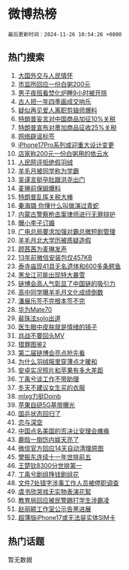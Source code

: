 # 微博热榜

`最后更新时间：2024-11-26 10:54:26 +0800`

## 热门搜索

1. [大国外交与人民情怀](https://m.weibo.cn/search?containerid=100103type%3D1%26t%3D10%26q%3D%23%E5%A4%A7%E5%9B%BD%E5%A4%96%E4%BA%A4%E4%B8%8E%E4%BA%BA%E6%B0%91%E6%83%85%E6%80%80%23&stream_entry_id=51&isnewpage=1&extparam=seat%3D1%26filter_type%3Drealtimehot%26stream_entry_id%3D51%26c_type%3D51%26cate%3D10103%26q%3D%2523%25E5%25A4%25A7%25E5%259B%25BD%25E5%25A4%2596%25E4%25BA%25A4%25E4%25B8%258E%25E4%25BA%25BA%25E6%25B0%2591%25E6%2583%2585%25E6%2580%2580%2523%26dgr%3D0%26pos%3D0%26display_time%3D1732589665%26pre_seqid%3D173258966586201438976131)
1. [市监所回应一份白粥200元](https://m.weibo.cn/search?containerid=100103type%3D1%26t%3D10%26q%3D%23%E5%B8%82%E7%9B%91%E6%89%80%E5%9B%9E%E5%BA%94%E4%B8%80%E4%BB%BD%E7%99%BD%E7%B2%A5200%E5%85%83%23&stream_entry_id=31&isnewpage=1&extparam=seat%3D1%26lcate%3D5001%26stream_entry_id%3D31%26q%3D%2523%25E5%25B8%2582%25E7%259B%2591%25E6%2589%2580%25E5%259B%259E%25E5%25BA%2594%25E4%25B8%2580%25E4%25BB%25BD%25E7%2599%25BD%25E7%25B2%25A5200%25E5%2585%2583%2523%26band_rank%3D1%26filter_type%3Drealtimehot%26dgr%3D0%26c_type%3D31%26flag%3D1%26realpos%3D1%26cate%3D5001%26pos%3D0%26display_time%3D1732589665%26pre_seqid%3D173258966586201438976131)
1. [男子夜班看焚化炉睡9小时被开除](https://m.weibo.cn/search?containerid=100103type%3D1%26t%3D10%26q%3D%23%E7%94%B7%E5%AD%90%E5%A4%9C%E7%8F%AD%E7%9C%8B%E7%84%9A%E5%8C%96%E7%82%89%E7%9D%A19%E5%B0%8F%E6%97%B6%E8%A2%AB%E5%BC%80%E9%99%A4%23&stream_entry_id=31&isnewpage=1&extparam=seat%3D1%26lcate%3D5001%26stream_entry_id%3D31%26q%3D%2523%25E7%2594%25B7%25E5%25AD%2590%25E5%25A4%259C%25E7%258F%25AD%25E7%259C%258B%25E7%2584%259A%25E5%258C%2596%25E7%2582%2589%25E7%259D%25A19%25E5%25B0%258F%25E6%2597%25B6%25E8%25A2%25AB%25E5%25BC%2580%25E9%2599%25A4%2523%26band_rank%3D2%26filter_type%3Drealtimehot%26dgr%3D0%26c_type%3D31%26flag%3D1%26realpos%3D2%26cate%3D5001%26pos%3D1%26display_time%3D1732589665%26pre_seqid%3D173258966586201438976131)
1. [古人把一年四季画成交响乐](https://m.weibo.cn/search?containerid=100103type%3D1%26t%3D10%26q%3D%23%E5%8F%A4%E4%BA%BA%E6%8A%8A%E4%B8%80%E5%B9%B4%E5%9B%9B%E5%AD%A3%E7%94%BB%E6%88%90%E4%BA%A4%E5%93%8D%E4%B9%90%23&stream_entry_id=31&isnewpage=1&extparam=seat%3D1%26lcate%3D5001%26stream_entry_id%3D31%26q%3D%2523%25E5%258F%25A4%25E4%25BA%25BA%25E6%258A%258A%25E4%25B8%2580%25E5%25B9%25B4%25E5%259B%259B%25E5%25AD%25A3%25E7%2594%25BB%25E6%2588%2590%25E4%25BA%25A4%25E5%2593%258D%25E4%25B9%2590%2523%26band_rank%3D3%26filter_type%3Drealtimehot%26dgr%3D0%26c_type%3D31%26flag%3D1%26realpos%3D3%26cate%3D5001%26pos%3D2%26display_time%3D1732589665%26pre_seqid%3D173258966586201438976131)
1. [疑似再见爱人离职剪辑师爆料](https://m.weibo.cn/search?containerid=100103type%3D1%26t%3D10%26q%3D%23%E7%96%91%E4%BC%BC%E5%86%8D%E8%A7%81%E7%88%B1%E4%BA%BA%E7%A6%BB%E8%81%8C%E5%89%AA%E8%BE%91%E5%B8%88%E7%88%86%E6%96%99%23&stream_entry_id=31&isnewpage=1&extparam=seat%3D1%26lcate%3D5001%26stream_entry_id%3D31%26q%3D%2523%25E7%2596%2591%25E4%25BC%25BC%25E5%2586%258D%25E8%25A7%2581%25E7%2588%25B1%25E4%25BA%25BA%25E7%25A6%25BB%25E8%2581%258C%25E5%2589%25AA%25E8%25BE%2591%25E5%25B8%2588%25E7%2588%2586%25E6%2596%2599%2523%26band_rank%3D4%26filter_type%3Drealtimehot%26dgr%3D0%26c_type%3D31%26flag%3D1%26realpos%3D4%26cate%3D5001%26pos%3D3%26display_time%3D1732589665%26pre_seqid%3D173258966586201438976131)
1. [特朗普妄言对中国商品加征10%关税](https://m.weibo.cn/search?containerid=100103type%3D1%26t%3D10%26q%3D%23%E7%89%B9%E6%9C%97%E6%99%AE%E5%A6%84%E8%A8%80%E5%AF%B9%E4%B8%AD%E5%9B%BD%E5%95%86%E5%93%81%E5%8A%A0%E5%BE%8110%25%E5%85%B3%E7%A8%8E%23&stream_entry_id=31&isnewpage=1&extparam=seat%3D1%26lcate%3D5001%26stream_entry_id%3D31%26q%3D%2523%25E7%2589%25B9%25E6%259C%2597%25E6%2599%25AE%25E5%25A6%2584%25E8%25A8%2580%25E5%25AF%25B9%25E4%25B8%25AD%25E5%259B%25BD%25E5%2595%2586%25E5%2593%2581%25E5%258A%25A0%25E5%25BE%258110%2525%25E5%2585%25B3%25E7%25A8%258E%2523%26band_rank%3D5%26filter_type%3Drealtimehot%26dgr%3D0%26c_type%3D31%26flag%3D1%26realpos%3D5%26cate%3D5001%26pos%3D4%26display_time%3D1732589665%26pre_seqid%3D173258966586201438976131)
1. [特朗普宣布对墨加商品征收25%关税](https://m.weibo.cn/search?containerid=100103type%3D1%26t%3D10%26q%3D%23%E7%89%B9%E6%9C%97%E6%99%AE%E5%AE%A3%E5%B8%83%E5%AF%B9%E5%A2%A8%E5%8A%A0%E5%95%86%E5%93%81%E5%BE%81%E6%94%B625%25%E5%85%B3%E7%A8%8E%23&stream_entry_id=31&isnewpage=1&extparam=seat%3D1%26lcate%3D5001%26stream_entry_id%3D31%26q%3D%2523%25E7%2589%25B9%25E6%259C%2597%25E6%2599%25AE%25E5%25AE%25A3%25E5%25B8%2583%25E5%25AF%25B9%25E5%25A2%25A8%25E5%258A%25A0%25E5%2595%2586%25E5%2593%2581%25E5%25BE%2581%25E6%2594%25B625%2525%25E5%2585%25B3%25E7%25A8%258E%2523%26band_rank%3D6%26filter_type%3Drealtimehot%26dgr%3D0%26c_type%3D31%26flag%3D1%26realpos%3D6%26cate%3D5001%26pos%3D5%26display_time%3D1732589665%26pre_seqid%3D173258966586201438976131)
1. [网络辟谣标签](https://m.weibo.cn/search?containerid=100103type%3D1%26t%3D10%26q%3D%23%E7%BD%91%E7%BB%9C%E8%BE%9F%E8%B0%A3%E6%A0%87%E7%AD%BE%23&stream_entry_id=31&isnewpage=1&extparam=seat%3D1%26lcate%3D5001%26stream_entry_id%3D31%26q%3D%2523%25E7%25BD%2591%25E7%25BB%259C%25E8%25BE%259F%25E8%25B0%25A3%25E6%25A0%2587%25E7%25AD%25BE%2523%26dgr%3D0%26adid%3D266263%26filter_type%3Drealtimehot%26c_type%3D31%26is_ad_pos%3D1%26band_rank%3D7%26cate%3D5001%26pos%3D6%26display_time%3D1732589665%26pre_seqid%3D173258966586201438976131)
1. [iPhone17Pro系列或迎重大设计变更](https://m.weibo.cn/search?containerid=100103type%3D1%26t%3D10%26q%3D%23iPhone17Pro%E7%B3%BB%E5%88%97%E6%88%96%E8%BF%8E%E9%87%8D%E5%A4%A7%E8%AE%BE%E8%AE%A1%E5%8F%98%E6%9B%B4%23&stream_entry_id=31&isnewpage=1&extparam=seat%3D1%26lcate%3D5001%26stream_entry_id%3D31%26q%3D%2523iPhone17Pro%25E7%25B3%25BB%25E5%2588%2597%25E6%2588%2596%25E8%25BF%258E%25E9%2587%258D%25E5%25A4%25A7%25E8%25AE%25BE%25E8%25AE%25A1%25E5%258F%2598%25E6%259B%25B4%2523%26band_rank%3D7%26filter_type%3Drealtimehot%26dgr%3D0%26c_type%3D31%26flag%3D1%26realpos%3D7%26cate%3D5001%26pos%3D7%26display_time%3D1732589665%26pre_seqid%3D173258966586201438976131)
1. [店家称200元一份白粥用的依云水](https://m.weibo.cn/search?containerid=100103type%3D1%26t%3D10%26q%3D%23%E5%BA%97%E5%AE%B6%E7%A7%B0200%E5%85%83%E4%B8%80%E4%BB%BD%E7%99%BD%E7%B2%A5%E7%94%A8%E7%9A%84%E4%BE%9D%E4%BA%91%E6%B0%B4%23&stream_entry_id=31&isnewpage=1&extparam=seat%3D1%26lcate%3D5001%26stream_entry_id%3D31%26q%3D%2523%25E5%25BA%2597%25E5%25AE%25B6%25E7%25A7%25B0200%25E5%2585%2583%25E4%25B8%2580%25E4%25BB%25BD%25E7%2599%25BD%25E7%25B2%25A5%25E7%2594%25A8%25E7%259A%2584%25E4%25BE%259D%25E4%25BA%2591%25E6%25B0%25B4%2523%26band_rank%3D8%26filter_type%3Drealtimehot%26dgr%3D0%26c_type%3D31%26flag%3D0%26realpos%3D8%26cate%3D5001%26pos%3D8%26display_time%3D1732589665%26pre_seqid%3D173258966586201438976131)
1. [人民网评拒绝假羽绒](https://m.weibo.cn/search?containerid=100103type%3D1%26t%3D10%26q%3D%23%E4%BA%BA%E6%B0%91%E7%BD%91%E8%AF%84%E6%8B%92%E7%BB%9D%E5%81%87%E7%BE%BD%E7%BB%92%23&stream_entry_id=31&isnewpage=1&extparam=seat%3D1%26lcate%3D5001%26stream_entry_id%3D31%26q%3D%2523%25E4%25BA%25BA%25E6%25B0%2591%25E7%25BD%2591%25E8%25AF%2584%25E6%258B%2592%25E7%25BB%259D%25E5%2581%2587%25E7%25BE%25BD%25E7%25BB%2592%2523%26band_rank%3D9%26filter_type%3Drealtimehot%26dgr%3D0%26c_type%3D31%26flag%3D1%26realpos%3D9%26cate%3D5001%26pos%3D9%26display_time%3D1732589665%26pre_seqid%3D173258966586201438976131)
1. [羊毛月被同学称为学霸](https://m.weibo.cn/search?containerid=100103type%3D1%26t%3D10%26q%3D%23%E7%BE%8A%E6%AF%9B%E6%9C%88%E8%A2%AB%E5%90%8C%E5%AD%A6%E7%A7%B0%E4%B8%BA%E5%AD%A6%E9%9C%B8%23&stream_entry_id=31&isnewpage=1&extparam=seat%3D1%26lcate%3D5001%26stream_entry_id%3D31%26q%3D%2523%25E7%25BE%258A%25E6%25AF%259B%25E6%259C%2588%25E8%25A2%25AB%25E5%2590%258C%25E5%25AD%25A6%25E7%25A7%25B0%25E4%25B8%25BA%25E5%25AD%25A6%25E9%259C%25B8%2523%26band_rank%3D10%26filter_type%3Drealtimehot%26dgr%3D0%26c_type%3D31%26flag%3D1%26realpos%3D10%26cate%3D5001%26pos%3D10%26display_time%3D1732589665%26pre_seqid%3D173258966586201438976131)
1. [吴谨言挺孕肚跟洪尧出门](https://m.weibo.cn/search?containerid=100103type%3D1%26t%3D10%26q%3D%23%E5%90%B4%E8%B0%A8%E8%A8%80%E6%8C%BA%E5%AD%95%E8%82%9A%E8%B7%9F%E6%B4%AA%E5%B0%A7%E5%87%BA%E9%97%A8%23&stream_entry_id=31&isnewpage=1&extparam=seat%3D1%26lcate%3D5001%26stream_entry_id%3D31%26q%3D%2523%25E5%2590%25B4%25E8%25B0%25A8%25E8%25A8%2580%25E6%258C%25BA%25E5%25AD%2595%25E8%2582%259A%25E8%25B7%259F%25E6%25B4%25AA%25E5%25B0%25A7%25E5%2587%25BA%25E9%2597%25A8%2523%26band_rank%3D11%26filter_type%3Drealtimehot%26dgr%3D0%26c_type%3D31%26flag%3D1%26realpos%3D11%26cate%3D5001%26pos%3D11%26display_time%3D1732589665%26pre_seqid%3D173258966586201438976131)
1. [麦琳前保姆爆料](https://m.weibo.cn/search?containerid=100103type%3D1%26t%3D10%26q%3D%23%E9%BA%A6%E7%90%B3%E5%89%8D%E4%BF%9D%E5%A7%86%E7%88%86%E6%96%99%23&stream_entry_id=31&isnewpage=1&extparam=seat%3D1%26lcate%3D5001%26stream_entry_id%3D31%26q%3D%2523%25E9%25BA%25A6%25E7%2590%25B3%25E5%2589%258D%25E4%25BF%259D%25E5%25A7%2586%25E7%2588%2586%25E6%2596%2599%2523%26band_rank%3D12%26filter_type%3Drealtimehot%26dgr%3D0%26c_type%3D31%26flag%3D1%26realpos%3D12%26cate%3D5001%26pos%3D12%26display_time%3D1732589665%26pre_seqid%3D173258966586201438976131)
1. [特朗普乱挥关税大棒](https://m.weibo.cn/search?containerid=100103type%3D1%26t%3D10%26q%3D%23%E7%89%B9%E6%9C%97%E6%99%AE%E4%B9%B1%E6%8C%A5%E5%85%B3%E7%A8%8E%E5%A4%A7%E6%A3%92%23&stream_entry_id=31&isnewpage=1&extparam=seat%3D1%26lcate%3D5001%26stream_entry_id%3D31%26q%3D%2523%25E7%2589%25B9%25E6%259C%2597%25E6%2599%25AE%25E4%25B9%25B1%25E6%258C%25A5%25E5%2585%25B3%25E7%25A8%258E%25E5%25A4%25A7%25E6%25A3%2592%2523%26band_rank%3D13%26filter_type%3Drealtimehot%26dgr%3D0%26c_type%3D31%26flag%3D1%26realpos%3D13%26cate%3D5001%26pos%3D13%26display_time%3D1732589665%26pre_seqid%3D173258966586201438976131)
1. [秦海璐 你懂什么叫做演过青蛇](https://m.weibo.cn/search?containerid=100103type%3D1%26t%3D10%26q%3D%E7%A7%A6%E6%B5%B7%E7%92%90+%E4%BD%A0%E6%87%82%E4%BB%80%E4%B9%88%E5%8F%AB%E5%81%9A%E6%BC%94%E8%BF%87%E9%9D%92%E8%9B%87&stream_entry_id=31&isnewpage=1&extparam=seat%3D1%26lcate%3D5001%26stream_entry_id%3D31%26q%3D%25E7%25A7%25A6%25E6%25B5%25B7%25E7%2592%2590%2520%25E4%25BD%25A0%25E6%2587%2582%25E4%25BB%2580%25E4%25B9%2588%25E5%258F%25AB%25E5%2581%259A%25E6%25BC%2594%25E8%25BF%2587%25E9%259D%2592%25E8%259B%2587%26band_rank%3D14%26filter_type%3Drealtimehot%26dgr%3D0%26c_type%3D31%26flag%3D2%26realpos%3D14%26cate%3D5001%26pos%3D14%26display_time%3D1732589665%26pre_seqid%3D173258966586201438976131)
1. [内蒙古警察枪击案律师进行无罪辩护](https://m.weibo.cn/search?containerid=100103type%3D1%26t%3D10%26q%3D%23%E5%86%85%E8%92%99%E5%8F%A4%E8%AD%A6%E5%AF%9F%E6%9E%AA%E5%87%BB%E6%A1%88%E5%BE%8B%E5%B8%88%E8%BF%9B%E8%A1%8C%E6%97%A0%E7%BD%AA%E8%BE%A9%E6%8A%A4%23&stream_entry_id=31&isnewpage=1&extparam=seat%3D1%26lcate%3D5001%26stream_entry_id%3D31%26q%3D%2523%25E5%2586%2585%25E8%2592%2599%25E5%258F%25A4%25E8%25AD%25A6%25E5%25AF%259F%25E6%259E%25AA%25E5%2587%25BB%25E6%25A1%2588%25E5%25BE%258B%25E5%25B8%2588%25E8%25BF%259B%25E8%25A1%258C%25E6%2597%25A0%25E7%25BD%25AA%25E8%25BE%25A9%25E6%258A%25A4%2523%26band_rank%3D15%26filter_type%3Drealtimehot%26dgr%3D0%26c_type%3D31%26flag%3D1%26realpos%3D15%26cate%3D5001%26pos%3D15%26display_time%3D1732589665%26pre_seqid%3D173258966586201438976131)
1. [曝小李子订婚](https://m.weibo.cn/search?containerid=100103type%3D1%26t%3D10%26q%3D%23%E6%9B%9D%E5%B0%8F%E6%9D%8E%E5%AD%90%E8%AE%A2%E5%A9%9A%23&stream_entry_id=31&isnewpage=1&extparam=seat%3D1%26lcate%3D5001%26stream_entry_id%3D31%26q%3D%2523%25E6%259B%259D%25E5%25B0%258F%25E6%259D%258E%25E5%25AD%2590%25E8%25AE%25A2%25E5%25A9%259A%2523%26band_rank%3D16%26filter_type%3Drealtimehot%26dgr%3D0%26c_type%3D31%26flag%3D2%26realpos%3D16%26cate%3D5001%26pos%3D16%26display_time%3D1732589665%26pre_seqid%3D173258966586201438976131)
1. [广电总局要求加强对霸总微短剧管理](https://m.weibo.cn/search?containerid=100103type%3D1%26t%3D10%26q%3D%23%E5%B9%BF%E7%94%B5%E6%80%BB%E5%B1%80%E8%A6%81%E6%B1%82%E5%8A%A0%E5%BC%BA%E5%AF%B9%E9%9C%B8%E6%80%BB%E5%BE%AE%E7%9F%AD%E5%89%A7%E7%AE%A1%E7%90%86%23&stream_entry_id=31&isnewpage=1&extparam=seat%3D1%26lcate%3D5001%26stream_entry_id%3D31%26q%3D%2523%25E5%25B9%25BF%25E7%2594%25B5%25E6%2580%25BB%25E5%25B1%2580%25E8%25A6%2581%25E6%25B1%2582%25E5%258A%25A0%25E5%25BC%25BA%25E5%25AF%25B9%25E9%259C%25B8%25E6%2580%25BB%25E5%25BE%25AE%25E7%259F%25AD%25E5%2589%25A7%25E7%25AE%25A1%25E7%2590%2586%2523%26band_rank%3D17%26filter_type%3Drealtimehot%26dgr%3D0%26c_type%3D31%26flag%3D1%26realpos%3D17%26cate%3D5001%26pos%3D17%26display_time%3D1732589665%26pre_seqid%3D173258966586201438976131)
1. [羊毛月北大学历被质疑造假](https://m.weibo.cn/search?containerid=100103type%3D1%26t%3D10%26q%3D%23%E7%BE%8A%E6%AF%9B%E6%9C%88%E5%8C%97%E5%A4%A7%E5%AD%A6%E5%8E%86%E8%A2%AB%E8%B4%A8%E7%96%91%E9%80%A0%E5%81%87%23&stream_entry_id=31&isnewpage=1&extparam=seat%3D1%26lcate%3D5001%26stream_entry_id%3D31%26q%3D%2523%25E7%25BE%258A%25E6%25AF%259B%25E6%259C%2588%25E5%258C%2597%25E5%25A4%25A7%25E5%25AD%25A6%25E5%258E%2586%25E8%25A2%25AB%25E8%25B4%25A8%25E7%2596%2591%25E9%2580%25A0%25E5%2581%2587%2523%26band_rank%3D18%26filter_type%3Drealtimehot%26dgr%3D0%26c_type%3D31%26flag%3D2%26realpos%3D18%26cate%3D5001%26pos%3D18%26display_time%3D1732589665%26pre_seqid%3D173258966586201438976131)
1. [顾茜茜为麦琳发声](https://m.weibo.cn/search?containerid=100103type%3D1%26t%3D10%26q%3D%23%E9%A1%BE%E8%8C%9C%E8%8C%9C%E4%B8%BA%E9%BA%A6%E7%90%B3%E5%8F%91%E5%A3%B0%23&stream_entry_id=31&isnewpage=1&extparam=seat%3D1%26lcate%3D5001%26stream_entry_id%3D31%26q%3D%2523%25E9%25A1%25BE%25E8%258C%259C%25E8%258C%259C%25E4%25B8%25BA%25E9%25BA%25A6%25E7%2590%25B3%25E5%258F%2591%25E5%25A3%25B0%2523%26band_rank%3D19%26filter_type%3Drealtimehot%26dgr%3D0%26c_type%3D31%26flag%3D1%26realpos%3D19%26cate%3D5001%26pos%3D19%26display_time%3D1732589665%26pre_seqid%3D173258966586201438976131)
1. [13年前微信安装包仅457KB](https://m.weibo.cn/search?containerid=100103type%3D1%26t%3D10%26q%3D%2313%E5%B9%B4%E5%89%8D%E5%BE%AE%E4%BF%A1%E5%AE%89%E8%A3%85%E5%8C%85%E4%BB%85457KB%23&stream_entry_id=31&isnewpage=1&extparam=seat%3D1%26lcate%3D5001%26stream_entry_id%3D31%26q%3D%252313%25E5%25B9%25B4%25E5%2589%258D%25E5%25BE%25AE%25E4%25BF%25A1%25E5%25AE%2589%25E8%25A3%2585%25E5%258C%2585%25E4%25BB%2585457KB%2523%26band_rank%3D20%26filter_type%3Drealtimehot%26dgr%3D0%26c_type%3D31%26flag%3D1%26realpos%3D20%26cate%3D5001%26pos%3D20%26display_time%3D1732589665%26pre_seqid%3D173258966586201438976131)
1. [泰寺庙现41具无名遗体和600多条鳄鱼](https://m.weibo.cn/search?containerid=100103type%3D1%26t%3D10%26q%3D%23%E6%B3%B0%E5%AF%BA%E5%BA%99%E7%8E%B041%E5%85%B7%E6%97%A0%E5%90%8D%E9%81%97%E4%BD%93%E5%92%8C600%E5%A4%9A%E6%9D%A1%E9%B3%84%E9%B1%BC%23&stream_entry_id=31&isnewpage=1&extparam=seat%3D1%26lcate%3D5001%26stream_entry_id%3D31%26q%3D%2523%25E6%25B3%25B0%25E5%25AF%25BA%25E5%25BA%2599%25E7%258E%25B041%25E5%2585%25B7%25E6%2597%25A0%25E5%2590%258D%25E9%2581%2597%25E4%25BD%2593%25E5%2592%258C600%25E5%25A4%259A%25E6%259D%25A1%25E9%25B3%2584%25E9%25B1%25BC%2523%26band_rank%3D21%26filter_type%3Drealtimehot%26dgr%3D0%26c_type%3D31%26flag%3D0%26realpos%3D21%26cate%3D5001%26pos%3D21%26display_time%3D1732589665%26pre_seqid%3D173258966586201438976131)
1. [黑龙江可能出现特大暴雪](https://m.weibo.cn/search?containerid=100103type%3D1%26t%3D10%26q%3D%23%E9%BB%91%E9%BE%99%E6%B1%9F%E5%8F%AF%E8%83%BD%E5%87%BA%E7%8E%B0%E7%89%B9%E5%A4%A7%E6%9A%B4%E9%9B%AA%23&stream_entry_id=31&isnewpage=1&extparam=seat%3D1%26lcate%3D5001%26stream_entry_id%3D31%26q%3D%2523%25E9%25BB%2591%25E9%25BE%2599%25E6%25B1%259F%25E5%258F%25AF%25E8%2583%25BD%25E5%2587%25BA%25E7%258E%25B0%25E7%2589%25B9%25E5%25A4%25A7%25E6%259A%25B4%25E9%259B%25AA%2523%26band_rank%3D22%26filter_type%3Drealtimehot%26dgr%3D0%26c_type%3D31%26flag%3D0%26realpos%3D22%26cate%3D5001%26pos%3D22%26display_time%3D1732589665%26pre_seqid%3D173258966586201438976131)
1. [链博会高人气彰显了中国链的吸引力](https://m.weibo.cn/search?containerid=100103type%3D1%26t%3D10%26q%3D%23%E9%93%BE%E5%8D%9A%E4%BC%9A%E9%AB%98%E4%BA%BA%E6%B0%94%E5%BD%B0%E6%98%BE%E4%BA%86%E4%B8%AD%E5%9B%BD%E9%93%BE%E7%9A%84%E5%90%B8%E5%BC%95%E5%8A%9B%23&stream_entry_id=31&isnewpage=1&extparam=seat%3D1%26lcate%3D5001%26stream_entry_id%3D31%26q%3D%2523%25E9%2593%25BE%25E5%258D%259A%25E4%25BC%259A%25E9%25AB%2598%25E4%25BA%25BA%25E6%25B0%2594%25E5%25BD%25B0%25E6%2598%25BE%25E4%25BA%2586%25E4%25B8%25AD%25E5%259B%25BD%25E9%2593%25BE%25E7%259A%2584%25E5%2590%25B8%25E5%25BC%2595%25E5%258A%259B%2523%26band_rank%3D23%26filter_type%3Drealtimehot%26dgr%3D0%26c_type%3D31%26flag%3D0%26realpos%3D23%26cate%3D5001%26pos%3D23%26display_time%3D1732589665%26pre_seqid%3D173258966586201438976131)
1. [高中同学曝羊毛月文化成绩倒数](https://m.weibo.cn/search?containerid=100103type%3D1%26t%3D10%26q%3D%23%E9%AB%98%E4%B8%AD%E5%90%8C%E5%AD%A6%E6%9B%9D%E7%BE%8A%E6%AF%9B%E6%9C%88%E6%96%87%E5%8C%96%E6%88%90%E7%BB%A9%E5%80%92%E6%95%B0%23&stream_entry_id=31&isnewpage=1&extparam=seat%3D1%26lcate%3D5001%26stream_entry_id%3D31%26q%3D%2523%25E9%25AB%2598%25E4%25B8%25AD%25E5%2590%258C%25E5%25AD%25A6%25E6%259B%259D%25E7%25BE%258A%25E6%25AF%259B%25E6%259C%2588%25E6%2596%2587%25E5%258C%2596%25E6%2588%2590%25E7%25BB%25A9%25E5%2580%2592%25E6%2595%25B0%2523%26band_rank%3D24%26filter_type%3Drealtimehot%26dgr%3D0%26c_type%3D31%26flag%3D1%26realpos%3D24%26cate%3D5001%26pos%3D24%26display_time%3D1732589665%26pre_seqid%3D173258966586201438976131)
1. [潘展乐签不完根本签不完](https://m.weibo.cn/search?containerid=100103type%3D1%26t%3D10%26q%3D%23%E6%BD%98%E5%B1%95%E4%B9%90%E7%AD%BE%E4%B8%8D%E5%AE%8C%E6%A0%B9%E6%9C%AC%E7%AD%BE%E4%B8%8D%E5%AE%8C%23&stream_entry_id=31&isnewpage=1&extparam=seat%3D1%26lcate%3D5001%26stream_entry_id%3D31%26q%3D%2523%25E6%25BD%2598%25E5%25B1%2595%25E4%25B9%2590%25E7%25AD%25BE%25E4%25B8%258D%25E5%25AE%258C%25E6%25A0%25B9%25E6%259C%25AC%25E7%25AD%25BE%25E4%25B8%258D%25E5%25AE%258C%2523%26band_rank%3D25%26filter_type%3Drealtimehot%26dgr%3D0%26c_type%3D31%26flag%3D1%26realpos%3D25%26cate%3D5001%26pos%3D25%26display_time%3D1732589665%26pre_seqid%3D173258966586201438976131)
1. [华为Mate70](https://m.weibo.cn/search?containerid=100103type%3D1%26t%3D10%26q%3D%23%E5%8D%8E%E4%B8%BAMate70%23&stream_entry_id=31&isnewpage=1&extparam=seat%3D1%26lcate%3D5001%26stream_entry_id%3D31%26q%3D%2523%25E5%258D%258E%25E4%25B8%25BAMate70%2523%26band_rank%3D26%26filter_type%3Drealtimehot%26dgr%3D0%26c_type%3D31%26flag%3D1%26realpos%3D26%26cate%3D5001%26pos%3D26%26display_time%3D1732589665%26pre_seqid%3D173258966586201438976131)
1. [裴珠泫solo出道](https://m.weibo.cn/search?containerid=100103type%3D1%26t%3D10%26q%3D%E8%A3%B4%E7%8F%A0%E6%B3%ABsolo%E5%87%BA%E9%81%93&stream_entry_id=31&isnewpage=1&extparam=seat%3D1%26lcate%3D5001%26stream_entry_id%3D31%26q%3D%25E8%25A3%25B4%25E7%258F%25A0%25E6%25B3%25ABsolo%25E5%2587%25BA%25E9%2581%2593%26band_rank%3D27%26filter_type%3Drealtimehot%26dgr%3D0%26c_type%3D31%26flag%3D1%26realpos%3D27%26cate%3D5001%26pos%3D27%26display_time%3D1732589665%26pre_seqid%3D173258966586201438976131)
1. [医生眼中皮肤就是情绪的镜子](https://m.weibo.cn/search?containerid=100103type%3D1%26t%3D10%26q%3D%23%E5%8C%BB%E7%94%9F%E7%9C%BC%E4%B8%AD%E7%9A%AE%E8%82%A4%E5%B0%B1%E6%98%AF%E6%83%85%E7%BB%AA%E7%9A%84%E9%95%9C%E5%AD%90%23&stream_entry_id=31&isnewpage=1&extparam=seat%3D1%26lcate%3D5001%26stream_entry_id%3D31%26q%3D%2523%25E5%258C%25BB%25E7%2594%259F%25E7%259C%25BC%25E4%25B8%25AD%25E7%259A%25AE%25E8%2582%25A4%25E5%25B0%25B1%25E6%2598%25AF%25E6%2583%2585%25E7%25BB%25AA%25E7%259A%2584%25E9%2595%259C%25E5%25AD%2590%2523%26band_rank%3D28%26filter_type%3Drealtimehot%26dgr%3D0%26c_type%3D31%26flag%3D1%26realpos%3D28%26cate%3D5001%26pos%3D28%26display_time%3D1732589665%26pre_seqid%3D173258966586201438976131)
1. [肖战不要回头MV](https://m.weibo.cn/search?containerid=100103type%3D1%26t%3D10%26q%3D%23%E8%82%96%E6%88%98%E4%B8%8D%E8%A6%81%E5%9B%9E%E5%A4%B4MV%23&stream_entry_id=31&isnewpage=1&extparam=seat%3D1%26lcate%3D5001%26stream_entry_id%3D31%26q%3D%2523%25E8%2582%2596%25E6%2588%2598%25E4%25B8%258D%25E8%25A6%2581%25E5%259B%259E%25E5%25A4%25B4MV%2523%26band_rank%3D29%26filter_type%3Drealtimehot%26dgr%3D0%26c_type%3D31%26flag%3D1%26realpos%3D29%26cate%3D5001%26pos%3D29%26display_time%3D1732589665%26pre_seqid%3D173258966586201438976131)
1. [猎罪图鉴2](https://m.weibo.cn/search?containerid=100103type%3D1%26t%3D10%26q%3D%E7%8C%8E%E7%BD%AA%E5%9B%BE%E9%89%B42&stream_entry_id=31&isnewpage=1&extparam=seat%3D1%26lcate%3D5001%26stream_entry_id%3D31%26q%3D%25E7%258C%258E%25E7%25BD%25AA%25E5%259B%25BE%25E9%2589%25B42%26band_rank%3D30%26filter_type%3Drealtimehot%26dgr%3D0%26c_type%3D31%26flag%3D0%26realpos%3D30%26cate%3D5001%26pos%3D30%26display_time%3D1732589665%26pre_seqid%3D173258966586201438976131)
1. [第二届链博会亮点抢先看](https://m.weibo.cn/search?containerid=100103type%3D1%26t%3D10%26q%3D%23%E7%AC%AC%E4%BA%8C%E5%B1%8A%E9%93%BE%E5%8D%9A%E4%BC%9A%E4%BA%AE%E7%82%B9%E6%8A%A2%E5%85%88%E7%9C%8B%23&stream_entry_id=31&isnewpage=1&extparam=seat%3D1%26lcate%3D5001%26stream_entry_id%3D31%26q%3D%2523%25E7%25AC%25AC%25E4%25BA%258C%25E5%25B1%258A%25E9%2593%25BE%25E5%258D%259A%25E4%25BC%259A%25E4%25BA%25AE%25E7%2582%25B9%25E6%258A%25A2%25E5%2585%2588%25E7%259C%258B%2523%26band_rank%3D31%26filter_type%3Drealtimehot%26dgr%3D0%26c_type%3D31%26flag%3D0%26realpos%3D31%26cate%3D5001%26pos%3D31%26display_time%3D1732589665%26pre_seqid%3D173258966586201438976131)
1. [为什么羽绒服里穿薄点才暖和](https://m.weibo.cn/search?containerid=100103type%3D1%26t%3D10%26q%3D%23%E4%B8%BA%E4%BB%80%E4%B9%88%E7%BE%BD%E7%BB%92%E6%9C%8D%E9%87%8C%E7%A9%BF%E8%96%84%E7%82%B9%E6%89%8D%E6%9A%96%E5%92%8C%23&stream_entry_id=31&isnewpage=1&extparam=seat%3D1%26lcate%3D5001%26stream_entry_id%3D31%26q%3D%2523%25E4%25B8%25BA%25E4%25BB%2580%25E4%25B9%2588%25E7%25BE%25BD%25E7%25BB%2592%25E6%259C%258D%25E9%2587%258C%25E7%25A9%25BF%25E8%2596%2584%25E7%2582%25B9%25E6%2589%258D%25E6%259A%2596%25E5%2592%258C%2523%26band_rank%3D32%26filter_type%3Drealtimehot%26dgr%3D0%26c_type%3D31%26flag%3D0%26realpos%3D32%26cate%3D5001%26pos%3D32%26display_time%3D1732589665%26pre_seqid%3D173258966586201438976131)
1. [安卓实况照片和苹果有多大差距](https://m.weibo.cn/search?containerid=100103type%3D1%26t%3D10%26q%3D%23%E5%AE%89%E5%8D%93%E5%AE%9E%E5%86%B5%E7%85%A7%E7%89%87%E5%92%8C%E8%8B%B9%E6%9E%9C%E6%9C%89%E5%A4%9A%E5%A4%A7%E5%B7%AE%E8%B7%9D%23&stream_entry_id=31&isnewpage=1&extparam=seat%3D1%26lcate%3D5001%26stream_entry_id%3D31%26q%3D%2523%25E5%25AE%2589%25E5%258D%2593%25E5%25AE%259E%25E5%2586%25B5%25E7%2585%25A7%25E7%2589%2587%25E5%2592%258C%25E8%258B%25B9%25E6%259E%259C%25E6%259C%2589%25E5%25A4%259A%25E5%25A4%25A7%25E5%25B7%25AE%25E8%25B7%259D%2523%26band_rank%3D33%26filter_type%3Drealtimehot%26dgr%3D0%26c_type%3D31%26flag%3D0%26realpos%3D33%26cate%3D5001%26pos%3D33%26display_time%3D1732589665%26pre_seqid%3D173258966586201438976131)
1. [丁禹兮谈工作不带助理](https://m.weibo.cn/search?containerid=100103type%3D1%26t%3D10%26q%3D%23%E4%B8%81%E7%A6%B9%E5%85%AE%E8%B0%88%E5%B7%A5%E4%BD%9C%E4%B8%8D%E5%B8%A6%E5%8A%A9%E7%90%86%23&stream_entry_id=31&isnewpage=1&extparam=seat%3D1%26lcate%3D5001%26stream_entry_id%3D31%26q%3D%2523%25E4%25B8%2581%25E7%25A6%25B9%25E5%2585%25AE%25E8%25B0%2588%25E5%25B7%25A5%25E4%25BD%259C%25E4%25B8%258D%25E5%25B8%25A6%25E5%258A%25A9%25E7%2590%2586%2523%26band_rank%3D34%26filter_type%3Drealtimehot%26dgr%3D0%26c_type%3D31%26flag%3D1%26realpos%3D34%26cate%3D5001%26pos%3D34%26display_time%3D1732589665%26pre_seqid%3D173258966586201438976131)
1. [冬天不建议女生买的衣服](https://m.weibo.cn/search?containerid=100103type%3D1%26t%3D10%26q%3D%23%E5%86%AC%E5%A4%A9%E4%B8%8D%E5%BB%BA%E8%AE%AE%E5%A5%B3%E7%94%9F%E4%B9%B0%E7%9A%84%E8%A1%A3%E6%9C%8D%23&stream_entry_id=31&isnewpage=1&extparam=seat%3D1%26lcate%3D5001%26stream_entry_id%3D31%26q%3D%2523%25E5%2586%25AC%25E5%25A4%25A9%25E4%25B8%258D%25E5%25BB%25BA%25E8%25AE%25AE%25E5%25A5%25B3%25E7%2594%259F%25E4%25B9%25B0%25E7%259A%2584%25E8%25A1%25A3%25E6%259C%258D%2523%26band_rank%3D35%26filter_type%3Drealtimehot%26dgr%3D0%26c_type%3D31%26flag%3D0%26realpos%3D35%26cate%3D5001%26pos%3D35%26display_time%3D1732589665%26pre_seqid%3D173258966586201438976131)
1. [mlxg力挺Doinb](https://m.weibo.cn/search?containerid=100103type%3D1%26t%3D10%26q%3D%23mlxg%E5%8A%9B%E6%8C%BADoinb%23&stream_entry_id=31&isnewpage=1&extparam=seat%3D1%26lcate%3D5001%26stream_entry_id%3D31%26q%3D%2523mlxg%25E5%258A%259B%25E6%258C%25BADoinb%2523%26band_rank%3D36%26filter_type%3Drealtimehot%26dgr%3D0%26c_type%3D31%26flag%3D1%26realpos%3D36%26cate%3D5001%26pos%3D36%26display_time%3D1732589665%26pre_seqid%3D173258966586201438976131)
1. [苹果自研5G基带曝光](https://m.weibo.cn/search?containerid=100103type%3D1%26t%3D10%26q%3D%23%E8%8B%B9%E6%9E%9C%E8%87%AA%E7%A0%945G%E5%9F%BA%E5%B8%A6%E6%9B%9D%E5%85%89%23&stream_entry_id=31&isnewpage=1&extparam=seat%3D1%26lcate%3D5001%26stream_entry_id%3D31%26q%3D%2523%25E8%258B%25B9%25E6%259E%259C%25E8%2587%25AA%25E7%25A0%25945G%25E5%259F%25BA%25E5%25B8%25A6%25E6%259B%259D%25E5%2585%2589%2523%26band_rank%3D37%26filter_type%3Drealtimehot%26dgr%3D0%26c_type%3D31%26flag%3D1%26realpos%3D37%26cate%3D5001%26pos%3D37%26display_time%3D1732589665%26pre_seqid%3D173258966586201438976131)
1. [国乒状态回归了](https://m.weibo.cn/search?containerid=100103type%3D1%26t%3D10%26q%3D%23%E5%9B%BD%E4%B9%92%E7%8A%B6%E6%80%81%E5%9B%9E%E5%BD%92%E4%BA%86%23&stream_entry_id=31&isnewpage=1&extparam=seat%3D1%26lcate%3D5001%26stream_entry_id%3D31%26q%3D%2523%25E5%259B%25BD%25E4%25B9%2592%25E7%258A%25B6%25E6%2580%2581%25E5%259B%259E%25E5%25BD%2592%25E4%25BA%2586%2523%26band_rank%3D38%26filter_type%3Drealtimehot%26dgr%3D0%26c_type%3D31%26flag%3D1%26realpos%3D38%26cate%3D5001%26pos%3D38%26display_time%3D1732589665%26pre_seqid%3D173258966586201438976131)
1. [恋与深空](https://m.weibo.cn/search?containerid=100103type%3D1%26t%3D10%26q%3D%E6%81%8B%E4%B8%8E%E6%B7%B1%E7%A9%BA&stream_entry_id=31&isnewpage=1&extparam=seat%3D1%26lcate%3D5001%26stream_entry_id%3D31%26q%3D%25E6%2581%258B%25E4%25B8%258E%25E6%25B7%25B1%25E7%25A9%25BA%26band_rank%3D39%26filter_type%3Drealtimehot%26dgr%3D0%26c_type%3D31%26flag%3D1%26realpos%3D39%26cate%3D5001%26pos%3D39%26display_time%3D1732589665%26pre_seqid%3D173258966586201438976131)
1. [中国点名美国的否决让安理会瘫痪](https://m.weibo.cn/search?containerid=100103type%3D1%26t%3D10%26q%3D%23%E4%B8%AD%E5%9B%BD%E7%82%B9%E5%90%8D%E7%BE%8E%E5%9B%BD%E7%9A%84%E5%90%A6%E5%86%B3%E8%AE%A9%E5%AE%89%E7%90%86%E4%BC%9A%E7%98%AB%E7%97%AA%23&stream_entry_id=31&isnewpage=1&extparam=seat%3D1%26lcate%3D5001%26stream_entry_id%3D31%26q%3D%2523%25E4%25B8%25AD%25E5%259B%25BD%25E7%2582%25B9%25E5%2590%258D%25E7%25BE%258E%25E5%259B%25BD%25E7%259A%2584%25E5%2590%25A6%25E5%2586%25B3%25E8%25AE%25A9%25E5%25AE%2589%25E7%2590%2586%25E4%25BC%259A%25E7%2598%25AB%25E7%2597%25AA%2523%26band_rank%3D40%26filter_type%3Drealtimehot%26dgr%3D0%26c_type%3D31%26flag%3D0%26realpos%3D40%26cate%3D5001%26pos%3D40%26display_time%3D1732589665%26pre_seqid%3D173258966586201438976131)
1. [鹿晗一捯饬内娱天亮了](https://m.weibo.cn/search?containerid=100103type%3D1%26t%3D10%26q%3D%E9%B9%BF%E6%99%97%E4%B8%80%E6%8D%AF%E9%A5%AC%E5%86%85%E5%A8%B1%E5%A4%A9%E4%BA%AE%E4%BA%86&stream_entry_id=31&isnewpage=1&extparam=seat%3D1%26lcate%3D5001%26stream_entry_id%3D31%26q%3D%25E9%25B9%25BF%25E6%2599%2597%25E4%25B8%2580%25E6%258D%25AF%25E9%25A5%25AC%25E5%2586%2585%25E5%25A8%25B1%25E5%25A4%25A9%25E4%25BA%25AE%25E4%25BA%2586%26band_rank%3D41%26filter_type%3Drealtimehot%26dgr%3D0%26c_type%3D31%26flag%3D0%26realpos%3D41%26cate%3D5001%26pos%3D41%26display_time%3D1732589665%26pre_seqid%3D173258966586201438976131)
1. [微信官方回应14天自动清理原图](https://m.weibo.cn/search?containerid=100103type%3D1%26t%3D10%26q%3D%23%E5%BE%AE%E4%BF%A1%E5%AE%98%E6%96%B9%E5%9B%9E%E5%BA%9414%E5%A4%A9%E8%87%AA%E5%8A%A8%E6%B8%85%E7%90%86%E5%8E%9F%E5%9B%BE%23&stream_entry_id=31&isnewpage=1&extparam=seat%3D1%26lcate%3D5001%26stream_entry_id%3D31%26q%3D%2523%25E5%25BE%25AE%25E4%25BF%25A1%25E5%25AE%2598%25E6%2596%25B9%25E5%259B%259E%25E5%25BA%259414%25E5%25A4%25A9%25E8%2587%25AA%25E5%258A%25A8%25E6%25B8%2585%25E7%2590%2586%25E5%258E%259F%25E5%259B%25BE%2523%26band_rank%3D42%26filter_type%3Drealtimehot%26dgr%3D0%26c_type%3D31%26flag%3D1%26realpos%3D42%26cate%3D5001%26pos%3D42%26display_time%3D1732589665%26pre_seqid%3D173258966586201438976131)
1. [樊振东连续十一年世排前五](https://m.weibo.cn/search?containerid=100103type%3D1%26t%3D10%26q%3D%23%E6%A8%8A%E6%8C%AF%E4%B8%9C%E8%BF%9E%E7%BB%AD%E5%8D%81%E4%B8%80%E5%B9%B4%E4%B8%96%E6%8E%92%E5%89%8D%E4%BA%94%23&stream_entry_id=31&isnewpage=1&extparam=seat%3D1%26lcate%3D5001%26stream_entry_id%3D31%26q%3D%2523%25E6%25A8%258A%25E6%258C%25AF%25E4%25B8%259C%25E8%25BF%259E%25E7%25BB%25AD%25E5%258D%2581%25E4%25B8%2580%25E5%25B9%25B4%25E4%25B8%2596%25E6%258E%2592%25E5%2589%258D%25E4%25BA%2594%2523%26band_rank%3D43%26filter_type%3Drealtimehot%26dgr%3D0%26c_type%3D31%26flag%3D1%26realpos%3D43%26cate%3D5001%26pos%3D43%26display_time%3D1732589665%26pre_seqid%3D173258966586201438976131)
1. [王楚钦8300分世排第一](https://m.weibo.cn/search?containerid=100103type%3D1%26t%3D10%26q%3D%23%E7%8E%8B%E6%A5%9A%E9%92%A68300%E5%88%86%E4%B8%96%E6%8E%92%E7%AC%AC%E4%B8%80%23&stream_entry_id=31&isnewpage=1&extparam=seat%3D1%26lcate%3D5001%26stream_entry_id%3D31%26q%3D%2523%25E7%258E%258B%25E6%25A5%259A%25E9%2592%25A68300%25E5%2588%2586%25E4%25B8%2596%25E6%258E%2592%25E7%25AC%25AC%25E4%25B8%2580%2523%26band_rank%3D44%26filter_type%3Drealtimehot%26dgr%3D0%26c_type%3D31%26flag%3D0%26realpos%3D44%26cate%3D5001%26pos%3D44%26display_time%3D1732589665%26pre_seqid%3D173258966586201438976131)
1. [丁禹兮剧组挣钱剧组花](https://m.weibo.cn/search?containerid=100103type%3D1%26t%3D10%26q%3D%23%E4%B8%81%E7%A6%B9%E5%85%AE%E5%89%A7%E7%BB%84%E6%8C%A3%E9%92%B1%E5%89%A7%E7%BB%84%E8%8A%B1%23&stream_entry_id=31&isnewpage=1&extparam=seat%3D1%26lcate%3D5001%26stream_entry_id%3D31%26q%3D%2523%25E4%25B8%2581%25E7%25A6%25B9%25E5%2585%25AE%25E5%2589%25A7%25E7%25BB%2584%25E6%258C%25A3%25E9%2592%25B1%25E5%2589%25A7%25E7%25BB%2584%25E8%258A%25B1%2523%26band_rank%3D45%26filter_type%3Drealtimehot%26dgr%3D0%26c_type%3D31%26flag%3D0%26realpos%3D45%26cate%3D5001%26pos%3D45%26display_time%3D1732589665%26pre_seqid%3D173258966586201438976131)
1. [文件7处错字涉事工作人员被停职调查](https://m.weibo.cn/search?containerid=100103type%3D1%26t%3D10%26q%3D%23%E6%96%87%E4%BB%B67%E5%A4%84%E9%94%99%E5%AD%97%E6%B6%89%E4%BA%8B%E5%B7%A5%E4%BD%9C%E4%BA%BA%E5%91%98%E8%A2%AB%E5%81%9C%E8%81%8C%E8%B0%83%E6%9F%A5%23&stream_entry_id=31&isnewpage=1&extparam=seat%3D1%26lcate%3D5001%26stream_entry_id%3D31%26q%3D%2523%25E6%2596%2587%25E4%25BB%25B67%25E5%25A4%2584%25E9%2594%2599%25E5%25AD%2597%25E6%25B6%2589%25E4%25BA%258B%25E5%25B7%25A5%25E4%25BD%259C%25E4%25BA%25BA%25E5%2591%2598%25E8%25A2%25AB%25E5%2581%259C%25E8%2581%258C%25E8%25B0%2583%25E6%259F%25A5%2523%26band_rank%3D46%26filter_type%3Drealtimehot%26dgr%3D0%26c_type%3D31%26flag%3D1%26realpos%3D46%26cate%3D5001%26pos%3D46%26display_time%3D1732589665%26pre_seqid%3D173258966586201438976131)
1. [虞书欣哭戏无实物表演花絮](https://m.weibo.cn/search?containerid=100103type%3D1%26t%3D10%26q%3D%23%E8%99%9E%E4%B9%A6%E6%AC%A3%E5%93%AD%E6%88%8F%E6%97%A0%E5%AE%9E%E7%89%A9%E8%A1%A8%E6%BC%94%E8%8A%B1%E7%B5%AE%23&stream_entry_id=31&isnewpage=1&extparam=seat%3D1%26lcate%3D5001%26stream_entry_id%3D31%26q%3D%2523%25E8%2599%259E%25E4%25B9%25A6%25E6%25AC%25A3%25E5%2593%25AD%25E6%2588%258F%25E6%2597%25A0%25E5%25AE%259E%25E7%2589%25A9%25E8%25A1%25A8%25E6%25BC%2594%25E8%258A%25B1%25E7%25B5%25AE%2523%26band_rank%3D47%26filter_type%3Drealtimehot%26dgr%3D0%26c_type%3D31%26flag%3D1%26realpos%3D47%26cate%3D5001%26pos%3D47%26display_time%3D1732589665%26pre_seqid%3D173258966586201438976131)
1. [教育局回应被民警踢打学生涉霸凌](https://m.weibo.cn/search?containerid=100103type%3D1%26t%3D10%26q%3D%23%E6%95%99%E8%82%B2%E5%B1%80%E5%9B%9E%E5%BA%94%E8%A2%AB%E6%B0%91%E8%AD%A6%E8%B8%A2%E6%89%93%E5%AD%A6%E7%94%9F%E6%B6%89%E9%9C%B8%E5%87%8C%23&stream_entry_id=31&isnewpage=1&extparam=seat%3D1%26lcate%3D5001%26stream_entry_id%3D31%26q%3D%2523%25E6%2595%2599%25E8%2582%25B2%25E5%25B1%2580%25E5%259B%259E%25E5%25BA%2594%25E8%25A2%25AB%25E6%25B0%2591%25E8%25AD%25A6%25E8%25B8%25A2%25E6%2589%2593%25E5%25AD%25A6%25E7%2594%259F%25E6%25B6%2589%25E9%259C%25B8%25E5%2587%258C%2523%26band_rank%3D48%26filter_type%3Drealtimehot%26dgr%3D0%26c_type%3D31%26flag%3D1%26realpos%3D48%26cate%3D5001%26pos%3D48%26display_time%3D1732589665%26pre_seqid%3D173258966586201438976131)
1. [赵丽颖工作室公示告黑进展](https://m.weibo.cn/search?containerid=100103type%3D1%26t%3D10%26q%3D%23%E8%B5%B5%E4%B8%BD%E9%A2%96%E5%B7%A5%E4%BD%9C%E5%AE%A4%E5%85%AC%E7%A4%BA%E5%91%8A%E9%BB%91%E8%BF%9B%E5%B1%95%23&stream_entry_id=31&isnewpage=1&extparam=seat%3D1%26lcate%3D5001%26stream_entry_id%3D31%26q%3D%2523%25E8%25B5%25B5%25E4%25B8%25BD%25E9%25A2%2596%25E5%25B7%25A5%25E4%25BD%259C%25E5%25AE%25A4%25E5%2585%25AC%25E7%25A4%25BA%25E5%2591%258A%25E9%25BB%2591%25E8%25BF%259B%25E5%25B1%2595%2523%26band_rank%3D49%26filter_type%3Drealtimehot%26dgr%3D0%26c_type%3D31%26flag%3D1%26realpos%3D49%26cate%3D5001%26pos%3D49%26display_time%3D1732589665%26pre_seqid%3D173258966586201438976131)
1. [超薄版iPhone17或无法装实体SIM卡](https://m.weibo.cn/search?containerid=100103type%3D1%26t%3D10%26q%3D%23%E8%B6%85%E8%96%84%E7%89%88iPhone17%E6%88%96%E6%97%A0%E6%B3%95%E8%A3%85%E5%AE%9E%E4%BD%93SIM%E5%8D%A1%23&stream_entry_id=31&isnewpage=1&extparam=seat%3D1%26lcate%3D5001%26stream_entry_id%3D31%26q%3D%2523%25E8%25B6%2585%25E8%2596%2584%25E7%2589%2588iPhone17%25E6%2588%2596%25E6%2597%25A0%25E6%25B3%2595%25E8%25A3%2585%25E5%25AE%259E%25E4%25BD%2593SIM%25E5%258D%25A1%2523%26band_rank%3D50%26filter_type%3Drealtimehot%26dgr%3D0%26c_type%3D31%26flag%3D1%26realpos%3D50%26cate%3D5001%26pos%3D50%26display_time%3D1732589665%26pre_seqid%3D173258966586201438976131)

## 热门话题

暂无数据
